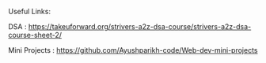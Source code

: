 Useful Links:

DSA : https://takeuforward.org/strivers-a2z-dsa-course/strivers-a2z-dsa-course-sheet-2/

Mini Projects : https://github.com/Ayushparikh-code/Web-dev-mini-projects
